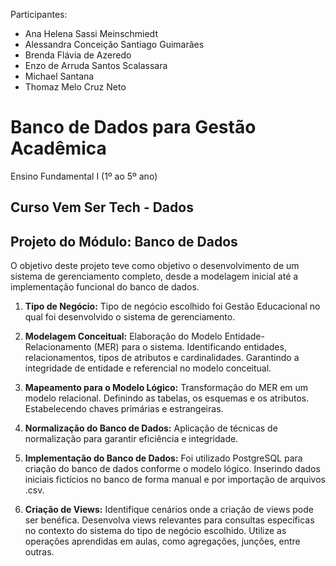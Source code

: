 Participantes:
- Ana Helena Sassi Meinschmiedt
- Alessandra Conceição Santiago Guimarães
- Brenda Flávia de Azeredo
- Enzo de Arruda Santos Scalassara
- Michael Santana
- Thomaz Melo Cruz Neto

# Banco de Dados para Gestão Acadêmica
Ensino Fundamental I (1º ao 5º ano)

## Curso Vem Ser Tech - Dados

## Projeto do Módulo: Banco de Dados

O objetivo deste projeto teve como objetivo o desenvolvimento de um sistema de gerenciamento completo, desde a modelagem inicial até a implementação funcional do banco de dados.

1. **Tipo de Negócio:**
Tipo de negócio escolhido foi Gestão Educacional no qual foi desenvolvido o sistema de gerenciamento.

2. **Modelagem Conceitual:**
Elaboração do Modelo Entidade-Relacionamento (MER) para o sistema. Identificando entidades, relacionamentos, tipos de atributos e cardinalidades. Garantindo a integridade de entidade e 
referencial no modelo conceitual.

3. **Mapeamento para o Modelo Lógico:**
Transformação do MER em um modelo relacional. Definindo as tabelas, os esquemas e os atributos. Estabelecendo chaves primárias e estrangeiras.

4. **Normalização do Banco de Dados:**
Aplicação de técnicas de normalização para garantir eficiência e integridade.

5. **Implementação do Banco de Dados:**
Foi utilizado PostgreSQL para criação do banco de dados conforme o modelo lógico. Inserindo dados iniciais fictícios no banco de forma manual e por importação de arquivos .csv.

7. **Criação de Views:**
Identifique cenários onde a criação de views pode ser benéfica. 
Desenvolva views relevantes para consultas específicas no contexto do sistema do tipo de negócio escolhido. Utilize as operações aprendidas em aulas, como agregações, junções, entre outras.
